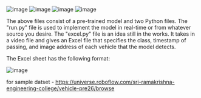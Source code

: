 ![image](https://github.com/user-attachments/assets/57d4f496-5284-4771-9a72-f02addf8c2bf)
![image](https://github.com/user-attachments/assets/5dafe32f-0667-4fb4-b38e-ab99e7f25e9d)
![image](https://github.com/user-attachments/assets/7a533f3a-5505-490b-846d-09996094b2c4)
![image](https://github.com/user-attachments/assets/05e72b14-da45-47c6-82f6-622836b3bd41)

The above files consist of a pre-trained model and two Python files. The "run.py" file is used to implement the model in real-time or from whatever source you desire. The "excel.py" file is an idea still in the works. It takes in a video file and gives an Excel file that specifies the class, timestamp of passing, and image address of each vehicle that the model detects.

The Excel sheet has the following format:

![image](https://github.com/user-attachments/assets/75f363da-cfe8-41e2-9126-69d44b5630c8)


for sample datset - https://universe.roboflow.com/sri-ramakrishna-engineering-college/vehicle-pre26/browse
